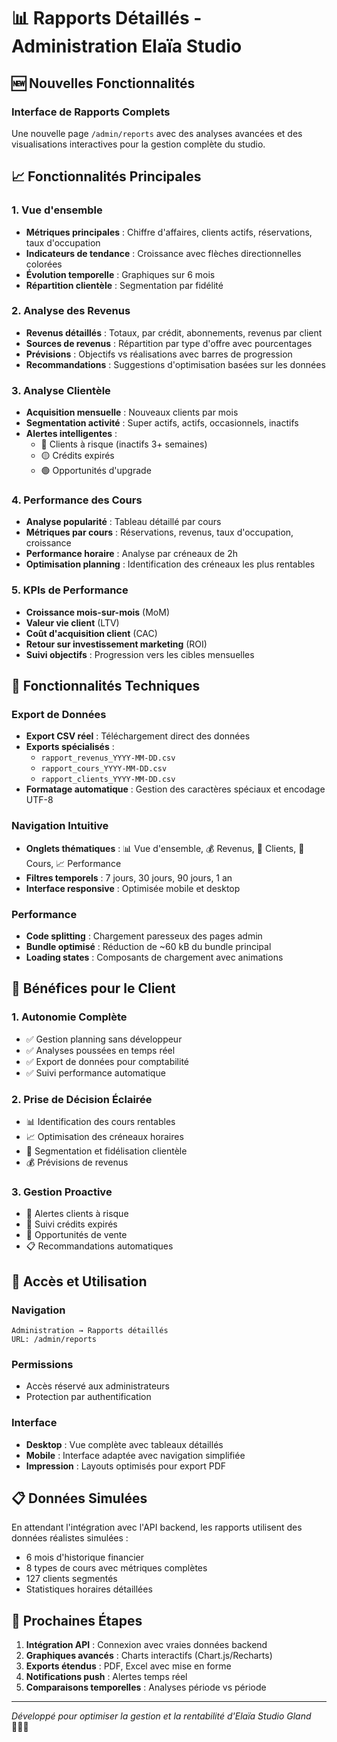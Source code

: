 # 📊 Rapports Détaillés - Administration Elaïa Studio

## 🆕 Nouvelles Fonctionnalités

### Interface de Rapports Complets
Une nouvelle page `/admin/reports` avec des analyses avancées et des visualisations interactives pour la gestion complète du studio.

## 📈 Fonctionnalités Principales

### 1. **Vue d'ensemble**
- **Métriques principales** : Chiffre d'affaires, clients actifs, réservations, taux d'occupation
- **Indicateurs de tendance** : Croissance avec flèches directionnelles colorées
- **Évolution temporelle** : Graphiques sur 6 mois
- **Répartition clientèle** : Segmentation par fidélité

### 2. **Analyse des Revenus**
- **Revenus détaillés** : Totaux, par crédit, abonnements, revenus par client
- **Sources de revenus** : Répartition par type d'offre avec pourcentages
- **Prévisions** : Objectifs vs réalisations avec barres de progression
- **Recommandations** : Suggestions d'optimisation basées sur les données

### 3. **Analyse Clientèle**
- **Acquisition mensuelle** : Nouveaux clients par mois
- **Segmentation activité** : Super actifs, actifs, occasionnels, inactifs
- **Alertes intelligentes** :
  - 🔴 Clients à risque (inactifs 3+ semaines)
  - 🟡 Crédits expirés
  - 🟢 Opportunités d'upgrade

### 4. **Performance des Cours**
- **Analyse popularité** : Tableau détaillé par cours
- **Métriques par cours** : Réservations, revenus, taux d'occupation, croissance
- **Performance horaire** : Analyse par créneaux de 2h
- **Optimisation planning** : Identification des créneaux les plus rentables

### 5. **KPIs de Performance**
- **Croissance mois-sur-mois** (MoM)
- **Valeur vie client** (LTV)
- **Coût d'acquisition client** (CAC)
- **Retour sur investissement marketing** (ROI)
- **Suivi objectifs** : Progression vers les cibles mensuelles

## 🔧 Fonctionnalités Techniques

### Export de Données
- **Export CSV réel** : Téléchargement direct des données
- **Exports spécialisés** :
  - `rapport_revenus_YYYY-MM-DD.csv`
  - `rapport_cours_YYYY-MM-DD.csv`
  - `rapport_clients_YYYY-MM-DD.csv`
- **Formatage automatique** : Gestion des caractères spéciaux et encodage UTF-8

### Navigation Intuitive
- **Onglets thématiques** : 📊 Vue d'ensemble, 💰 Revenus, 👥 Clients, 🏃 Cours, 📈 Performance
- **Filtres temporels** : 7 jours, 30 jours, 90 jours, 1 an
- **Interface responsive** : Optimisée mobile et desktop

### Performance
- **Code splitting** : Chargement paresseux des pages admin
- **Bundle optimisé** : Réduction de ~60 kB du bundle principal
- **Loading states** : Composants de chargement avec animations

## 🎯 Bénéfices pour le Client

### 1. **Autonomie Complète**
- ✅ Gestion planning sans développeur
- ✅ Analyses poussées en temps réel
- ✅ Export de données pour comptabilité
- ✅ Suivi performance automatique

### 2. **Prise de Décision Éclairée**
- 📊 Identification des cours rentables
- 📈 Optimisation des créneaux horaires
- 👥 Segmentation et fidélisation clientèle
- 💰 Prévisions de revenus

### 3. **Gestion Proactive**
- 🚨 Alertes clients à risque
- 📧 Suivi crédits expirés
- 🎯 Opportunités de vente
- 📋 Recommandations automatiques

## 🚀 Accès et Utilisation

### Navigation
```
Administration → Rapports détaillés
URL: /admin/reports
```

### Permissions
- Accès réservé aux administrateurs
- Protection par authentification

### Interface
- **Desktop** : Vue complète avec tableaux détaillés
- **Mobile** : Interface adaptée avec navigation simplifiée
- **Impression** : Layouts optimisés pour export PDF

## 📋 Données Simulées

En attendant l'intégration avec l'API backend, les rapports utilisent des données réalistes simulées :
- 6 mois d'historique financier
- 8 types de cours avec métriques complètes
- 127 clients segmentés
- Statistiques horaires détaillées

## 🔄 Prochaines Étapes

1. **Intégration API** : Connexion avec vraies données backend
2. **Graphiques avancés** : Charts interactifs (Chart.js/Recharts)
3. **Exports étendus** : PDF, Excel avec mise en forme
4. **Notifications push** : Alertes temps réel
5. **Comparaisons temporelles** : Analyses période vs période

---

*Développé pour optimiser la gestion et la rentabilité d'Elaïa Studio Gland* 🧘‍♀️✨ 